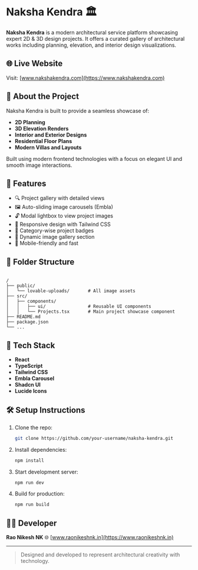 # Naksha Kendra 🏛️

**Naksha Kendra** is a modern architectural service platform showcasing expert 2D & 3D design projects. It offers a curated gallery of architectural works including planning, elevation, and interior design visualizations.

## 🌐 Live Website

Visit: [www.nakshakendra.com](https://www.nakshakendra.com)

## 📸 About the Project

Naksha Kendra is built to provide a seamless showcase of:
- **2D Planning**
- **3D Elevation Renders**
- **Interior and Exterior Designs**
- **Residential Floor Plans**
- **Modern Villas and Layouts**

Built using modern frontend technologies with a focus on elegant UI and smooth image interactions.

## 🚀 Features

- 🔍 Project gallery with detailed views
- 🖼️ Auto-sliding image carousels (Embla)
- 🔓 Modal lightbox to view project images
- 🎨 Responsive design with Tailwind CSS
- 🧭 Category-wise project badges
- 📂 Dynamic image gallery section
- 📱 Mobile-friendly and fast

## 📁 Folder Structure

```

/
├── public/
│   └── lovable-uploads/       # All image assets
├── src/
│   ├── components/
│   │   ├── ui/                # Reusable UI components
│   │   └── Projects.tsx       # Main project showcase component
├── README.md
├── package.json
└── ...

````

## 🧩 Tech Stack

- **React**
- **TypeScript**
- **Tailwind CSS**
- **Embla Carousel**
- **Shadcn UI**
- **Lucide Icons**

## 🛠️ Setup Instructions

1. Clone the repo:
   ```bash
   git clone https://github.com/your-username/naksha-kendra.git
    ````

2. Install dependencies:

   ```bash
   npm install
   ```

3. Start development server:

   ```bash
   npm run dev
   ```

4. Build for production:

   ```bash
   npm run build
   ```

## 👨‍💻 Developer

**Rao Nikesh NK**
🌐 [www.raonikeshnk.in](https://www.raonikeshnk.in)

---

> Designed and developed to represent architectural creativity with technology.


